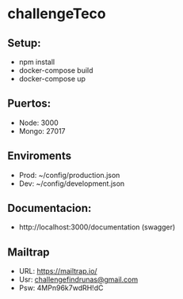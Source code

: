 # challengeTeco

 ## Setup:
 - npm install
 - docker-compose build
 - docker-compose up

## Puertos:
- Node: 3000
- Mongo: 27017

## Enviroments
- Prod: ~/config/production.json
- Dev:  ~/config/development.json

## Documentacion:
- http://localhost:3000/documentation (swagger)

## Mailtrap
 - URL: https://mailtrap.io/
 - Usr: challengefindrunas@gmail.com
 - Psw: 4MPn96k7wdRH!dC